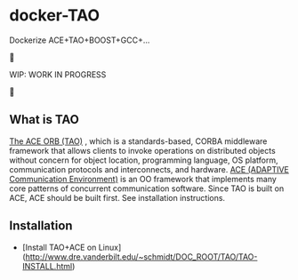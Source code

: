 docker-TAO
==========

Dockerize ACE+TAO+BOOST+GCC+... 

:construction:

WIP: WORK IN PROGRESS

:construction_worker:

What is TAO
------------------ 

[The ACE ORB (TAO)](http://www.dre.vanderbilt.edu/~schmidt/TAO-overview.html) , which is a standards-based, CORBA middleware
framework that allows clients to invoke operations on distributed
objects without concern for object location, programming language, OS
platform, communication protocols and interconnects, and
hardware. [ACE (ADAPTIVE Communication
Environment)](http://www.dre.vanderbilt.edu/~schmidt/ACE-overview.html)
is an OO framework that implements many core patterns of concurrent
communication software. Since TAO is built on ACE, ACE should be built first. See installation instructions.

Installation
--------------------------------

*  [Install TAO+ACE on Linux] (http://www.dre.vanderbilt.edu/~schmidt/DOC_ROOT/TAO/TAO-INSTALL.html)
